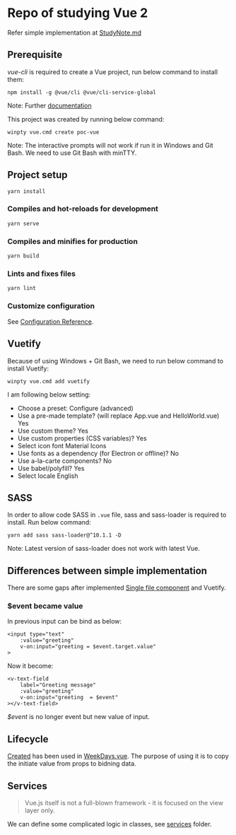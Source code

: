 # Repo of studying Vue 2

Refer simple implementation at [StudyNote.md](StudyNote.md)

## Prerequisite

*vue-cli* is required to create a Vue project, run below command to install them:

```
npm install -g @vue/cli @vue/cli-service-global
```

Note: Further [documentation](https://cli.vuejs.org/guide/prototyping.html)

This project was created by running below command:

```
winpty vue.cmd create poc-vue
```

Note: The interactive prompts will not work if run it in Windows and Git Bash. We need to use Git Bash with minTTY.

## Project setup
```
yarn install
```

### Compiles and hot-reloads for development
```
yarn serve
```

### Compiles and minifies for production
```
yarn build
```

### Lints and fixes files
```
yarn lint
```

### Customize configuration
See [Configuration Reference](https://cli.vuejs.org/config/).


## Vuetify

Because of using Windows + Git Bash, we need to run below command to install Vuetify:

```
winpty vue.cmd add vuetify
```

I am following below setting:
* Choose a preset: Configure (advanced)
* Use a pre-made template? (will replace App.vue and HelloWorld.vue) Yes
* Use custom theme? Yes
* Use custom properties (CSS variables)? Yes
* Select icon font Material Icons
* Use fonts as a dependency (for Electron or offline)? No
* Use a-la-carte components? No
* Use babel/polyfill? Yes
* Select locale English

## SASS

In order to allow code SASS in ```.vue``` file, sass and sass-loader is required to install. Run below command:

```
yarn add sass sass-loader@^10.1.1 -D
```

Note: Latest version of sass-loader does not work with latest Vue.

## Differences between simple implementation

There are some gaps after implemented [Single file component](https://vuejs.org/v2/guide/single-file-components.html) and Vuetify.

### $event became value

In previous input can be bind as below:

```
<input type="text" 
    :value="greeting"
    v-on:input="greeting = $event.target.value"
>
```

Now it become:

```
<v-text-field
    label="Greeting message"
    :value="greeting"
    v-on:input="greeting  = $event"
></v-text-field>

```

*$event* is no longer event but new value of input.

## Lifecycle

[Created](https://v3.vuejs.org/api/options-lifecycle-hooks.html#created) has been used in [WeekDays.vue](./components/WekDays.vue). The purpose of using it is to copy the initiate value from props to bidning data.

## Services

> Vue.js itself is not a full-blown framework - it is focused on the view layer only.

We can define some complicated logic in classes, see [services](./services) folder.